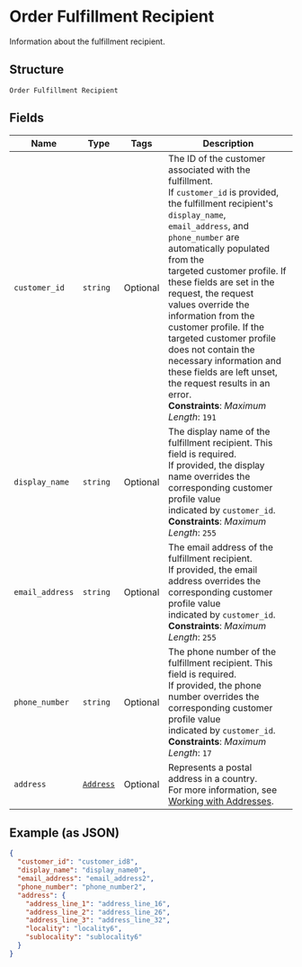 
# Order Fulfillment Recipient

Information about the fulfillment recipient.

## Structure

`Order Fulfillment Recipient`

## Fields

| Name | Type | Tags | Description |
|  --- | --- | --- | --- |
| `customer_id` | `string` | Optional | The ID of the customer associated with the fulfillment.<br>If `customer_id` is provided, the fulfillment recipient's `display_name`,<br>`email_address`, and `phone_number` are automatically populated from the<br>targeted customer profile. If these fields are set in the request, the request<br>values override the information from the customer profile. If the<br>targeted customer profile does not contain the necessary information and<br>these fields are left unset, the request results in an error.<br>**Constraints**: *Maximum Length*: `191` |
| `display_name` | `string` | Optional | The display name of the fulfillment recipient. This field is required.<br>If provided, the display name overrides the corresponding customer profile value<br>indicated by `customer_id`.<br>**Constraints**: *Maximum Length*: `255` |
| `email_address` | `string` | Optional | The email address of the fulfillment recipient.<br>If provided, the email address overrides the corresponding customer profile value<br>indicated by `customer_id`.<br>**Constraints**: *Maximum Length*: `255` |
| `phone_number` | `string` | Optional | The phone number of the fulfillment recipient. This field is required.<br>If provided, the phone number overrides the corresponding customer profile value<br>indicated by `customer_id`.<br>**Constraints**: *Maximum Length*: `17` |
| `address` | [`Address`](../../doc/models/address.md) | Optional | Represents a postal address in a country.<br>For more information, see [Working with Addresses](https://developer.squareup.com/docs/build-basics/working-with-addresses). |

## Example (as JSON)

```json
{
  "customer_id": "customer_id8",
  "display_name": "display_name0",
  "email_address": "email_address2",
  "phone_number": "phone_number2",
  "address": {
    "address_line_1": "address_line_16",
    "address_line_2": "address_line_26",
    "address_line_3": "address_line_32",
    "locality": "locality6",
    "sublocality": "sublocality6"
  }
}
```

